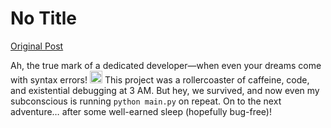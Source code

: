 # No Title

[Original Post](https://discourse.onlinedegree.iitm.ac.in/t/169029/287)

<p>Ah, the true mark of a dedicated developer—when even your dreams come with syntax errors! <img src="https://emoji.discourse-cdn.com/google/laughing.png?v=14" title=":laughing:" class="emoji" alt=":laughing:" loading="lazy" width="20" height="20"> This project was a rollercoaster of caffeine, code, and existential debugging at 3 AM. But hey, we survived, and now even my subconscious is running <code>python main.py</code> on repeat. On to the next adventure… after some well-earned sleep (hopefully bug-free)!</p>